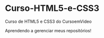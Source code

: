 # Curso-HTML5-e-CSS3
 Curso de HTML5 e CSS3 do CursoemVideo

Aprendendo a gerenciar meus repositórios!
